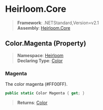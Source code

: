 # Heirloom.Core

> **Framework**: .NETStandard,Version=v2.1  
> **Assembly**: [Heirloom.Core][0]

## Color.Magenta (Property)

> **Namespace**: [Heirloom][0]  
> **Declaring Type**: [Color][1]

### Magenta

The color magenta (#FF00FF).

```cs
public static Color Magenta { get; }
```

> **Returns**: [Color][1]

[0]: ../../../Heirloom.Core.md
[1]: ../Color.md
